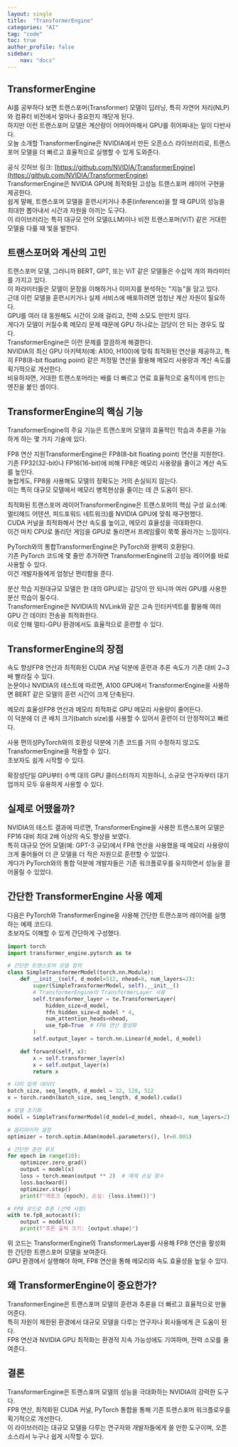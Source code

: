 ```yaml
---
layout: single
title:  "TransformerEngine"
categories: "AI"
tag: "code"
toc: true
author_profile: false
sidebar:
    nav: "docs"
---
```



## TransformerEngine
AI를 공부하다 보면 트랜스포머(Transformer) 모델이 딥러닝, 특히 자연어 처리(NLP)와 컴퓨터 비전에서 얼마나 중요한지 깨닫게 된다.  
하지만 이런 트랜스포머 모델은 계산량이 어마어마해서 GPU를 쥐어짜내는 일이 다반사다.  
오늘 소개할 TransformerEngine은 NVIDIA에서 만든 오픈소스 라이브러리로, 트랜스포머 모델을 더 빠르고 효율적으로 실행할 수 있게 도와준다.  

공식 깃허브 링크: [https://github.com/NVIDIA/TransformerEngine](https://github.com/NVIDIA/TransformerEngine)  
TransformerEngine은 NVIDIA GPU에 최적화된 고성능 트랜스포머 레이어 구현을 제공한다.  
쉽게 말해, 트랜스포머 모델을 훈련시키거나 추론(inference)을 할 때 GPU의 성능을 최대한 뽑아내서 시간과 자원을 아끼는 도구다.  
이 라이브러리는 특히 대규모 언어 모델(LLM)이나 비전 트랜스포머(ViT) 같은 거대한 모델을 다룰 때 빛을 발한다.  

## 트랜스포머와 계산의 고민  
트랜스포머 모델, 그러니까 BERT, GPT, 또는 ViT 같은 모델들은 수십억 개의 파라미터를 가지고 있다.  
이 파라미터들은 모델이 문장을 이해하거나 이미지를 분석하는 "지능"을 담고 있다.  
근데 이런 모델을 훈련시키거나 실제 서비스에 배포하려면 엄청난 계산 자원이 필요하다.  
GPU를 여러 대 동원해도 시간이 오래 걸리고, 전력 소모도 만만치 않다.  
게다가 모델이 커질수록 메모리 문제 때문에 GPU 하나로는 감당이 안 되는 경우도 많다.  
TransformerEngine은 이런 문제를 깔끔하게 해결한다.  
NVIDIA의 최신 GPU 아키텍처(예: A100, H100)에 맞춰 최적화된 연산을 제공하고, 특히 FP8(8-bit floating point) 같은 저정밀 연산을 활용해 메모리 사용량과 계산 속도를 획기적으로 개선한다.  
비유하자면, 거대한 트랜스포머라는 배를 더 빠르고 연료 효율적으로 움직이게 만드는 엔진을 붙인 셈이다.  

## TransformerEngine의 핵심 기능  
TransformerEngine의 주요 기능은 트랜스포머 모델의 효율적인 학습과 추론을 가능하게 하는 몇 가지 기술에 있다.  

FP8 연산 지원TransformerEngine은 FP8(8-bit floating point) 연산을 지원한다. 기존 FP32(32-bit)나 FP16(16-bit)에 비해 FP8은 메모리 사용량을 줄이고 계산 속도를 높인다.  
놀랍게도, FP8을 사용해도 모델의 정확도는 거의 손실되지 않는다.  
이는 특히 대규모 모델에서 메모리 병목현상을 줄이는 데 큰 도움이 된다.  

최적화된 트랜스포머 레이어TransformerEngine은 트랜스포머의 핵심 구성 요소(예: 멀티헤드 어텐션, 피드포워드 네트워크)를 NVIDIA GPU에 맞춰 재구현했다.  
CUDA 커널을 최적화해서 연산 속도를 높이고, 메모리 효율성을 극대화한다.   
이건 마치 CPU로 돌리던 게임을 GPU로 돌리면서 프레임률이 쭉쭉 올라가는 느낌이다.  

PyTorch와의 통합TransformerEngine은 PyTorch와 완벽히 호환된다.  
기존 PyTorch 코드에 몇 줄만 추가하면 TransformerEngine의 고성능 레이어를 바로 사용할 수 있다.  
이건 개발자들에게 엄청난 편리함을 준다.  

분산 학습 지원대규모 모델은 한 대의 GPU로는 감당이 안 되니까 여러 GPU를 사용한 분산 학습이 필수다.  
TransformerEngine은 NVIDIA의 NVLink와 같은 고속 인터커넥트를 활용해 여러 GPU 간 데이터 전송을 최적화한다.  
이로 인해 멀티-GPU 환경에서도 효율적으로 훈련할 수 있다.  


## TransformerEngine의 장점
속도 향상FP8 연산과 최적화된 CUDA 커널 덕분에 훈련과 추론 속도가 기존 대비 2~3배 빨라질 수 있다.  
논문이나 NVIDIA의 테스트에 따르면, A100 GPU에서 TransformerEngine을 사용하면 BERT 같은 모델의 훈련 시간이 크게 단축된다.  

메모리 효율성FP8 연산과 메모리 최적화로 GPU 메모리 사용량이 줄어든다.   
이 덕분에 더 큰 배치 크기(batch size)를 사용할 수 있어서 훈련이 더 안정적이고 빠르다.  

사용 편의성PyTorch와의 호환성 덕분에 기존 코드를 거의 수정하지 않고도 TransformerEngine을 적용할 수 있다.  
초보자도 쉽게 시작할 수 있다.  

확장성단일 GPU부터 수백 대의 GPU 클러스터까지 지원하니, 소규모 연구자부터 대기업까지 모두 유용하게 사용할 수 있다.  


## 실제로 어땠을까?  
NVIDIA의 테스트 결과에 따르면, TransformerEngine을 사용한 트랜스포머 모델은 FP16 대비 최대 2배 이상의 속도 향상을 보였다.  
특히 대규모 언어 모델(예: GPT-3 규모)에서 FP8 연산을 사용했을 때 메모리 사용량이 크게 줄어들어 더 큰 모델을 더 적은 자원으로 훈련할 수 있었다.  
게다가 PyTorch와의 통합 덕분에 개발자들은 기존 워크플로우를 유지하면서 성능을 끌어올릴 수 있었다.  

## 간단한 TransformerEngine 사용 예제  
다음은 PyTorch와 TransformerEngine을 사용해 간단한 트랜스포머 레이어를 실행하는 예제 코드다.  
초보자도 이해할 수 있게 간단하게 구성했다.  

```python
import torch
import transformer_engine.pytorch as te

# 간단한 트랜스포머 모델 정의
class SimpleTransformerModel(torch.nn.Module):
    def __init__(self, d_model=512, nhead=8, num_layers=2):
        super(SimpleTransformerModel, self).__init__()
        # TransformerEngine의 TransformerLayer 사용
        self.transformer_layer = te.TransformerLayer(
            hidden_size=d_model,
            ffn_hidden_size=d_model * 4,
            num_attention_heads=nhead,
            use_fp8=True  # FP8 연산 활성화
        )
        self.output_layer = torch.nn.Linear(d_model, d_model)

    def forward(self, x):
        x = self.transformer_layer(x)
        x = self.output_layer(x)
        return x

# 더미 입력 데이터
batch_size, seq_length, d_model = 32, 128, 512
x = torch.randn(batch_size, seq_length, d_model).cuda()

# 모델 초기화
model = SimpleTransformerModel(d_model=d_model, nhead=8, num_layers=2).cuda()

# 옵티마이저 설정
optimizer = torch.optim.Adam(model.parameters(), lr=0.001)

# 간단한 훈련 루프
for epoch in range(10):
    optimizer.zero_grad()
    output = model(x)
    loss = torch.mean(output ** 2)  # 예제 손실 함수
    loss.backward()
    optimizer.step()
    print(f"에포크 {epoch}, 손실: {loss.item()}")

# FP8 모드로 추론 (선택 사항)
with te.fp8_autocast():
    output = model(x)
    print(f"추론 출력 크기: {output.shape}")
```

위 코드는 TransformerEngine의 TransformerLayer를 사용해 FP8 연산을 활성화한 간단한 트랜스포머 모델을 보여준다.  
GPU 환경에서 실행해야 하며, FP8 연산을 통해 메모리와 속도 효율성을 높일 수 있다.  

## 왜 TransformerEngine이 중요한가?  
TransformerEngine은 트랜스포머 모델의 훈련과 추론을 더 빠르고 효율적으로 만들어준다.  
특히 자원이 제한된 환경에서 대규모 모델을 다루는 연구자나 회사들에게 큰 도움이 된다.  
FP8 연산과 NVIDIA GPU 최적화는 환경적 지속 가능성에도 기여하며, 전력 소모를 줄여준다.  

## 결론
TransformerEngine은 트랜스포머 모델의 성능을 극대화하는 NVIDIA의 강력한 도구다.  
FP8 연산, 최적화된 CUDA 커널, PyTorch 통합을 통해 기존 트랜스포머 워크플로우를 획기적으로 개선한다.  
이 라이브러리는 대규모 모델을 다루는 연구자와 개발자들에게 쓸 만한 도구이며, 오픈소스라서 누구나 쉽게 시작할 수 있다.  
